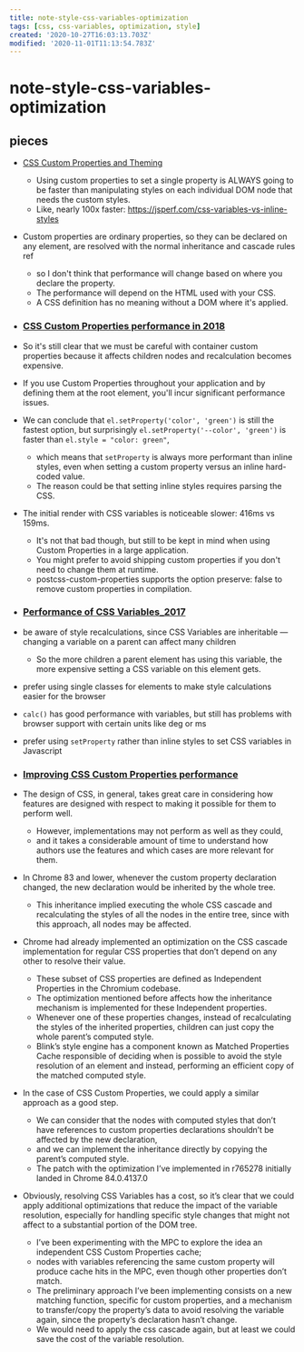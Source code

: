 ```yaml
---
title: note-style-css-variables-optimization
tags: [css, css-variables, optimization, style]
created: '2020-10-27T16:03:13.703Z'
modified: '2020-11-01T11:13:54.783Z'
---
```


# note-style-css-variables-optimization

## pieces

- [CSS Custom Properties and Theming](https://css-tricks.com/css-custom-properties-theming/)
  - Using custom properties to set a single property is ALWAYS going to be faster than manipulating styles on each individual DOM node that needs the custom styles.
  - Like, nearly 100x faster: https://jsperf.com/css-variables-vs-inline-styles

- Custom properties are ordinary properties, so they can be declared on any element, are resolved with the normal inheritance and cascade rules ref 
  - so I don't think that performance will change based on where you declare the property. 
  - The performance will depend on the HTML used with your CSS.
  - A CSS definition has no meaning without a DOM where it's applied.

- ### [CSS Custom Properties performance in 2018](https://blog.jiayihu.net/css-custom-properties-performance-in-2018/)
- So it's still clear that we must be careful with container custom properties because it affects children nodes and recalculation becomes expensive. 
- If you use Custom Properties throughout your application and by defining them at the root element, you'll incur significant performance issues.
- We can conclude that `el.setProperty('color', 'green')` is still the fastest option, but surprisingly `el.setProperty('--color', 'green')` is faster than `el.style = "color: green"`, 
  - which means that `setProperty` is always more performant than inline styles, even when setting a custom property versus an inline hard-coded value. 
  - The reason could be that setting inline styles requires parsing the CSS.
- The initial render with CSS variables is noticeable slower: 416ms vs 159ms. 
  - It's not that bad though, but still to be kept in mind when using Custom Properties in a large application.
  - You might prefer to avoid shipping custom properties if you don't need to change them at runtime. 
  - postcss-custom-properties supports the option preserve: false to remove custom properties in compilation.

- ### [Performance of CSS Variables_2017](https://lisilinhart.info/posts/css-variables-performance/)
- be aware of style recalculations, since CSS Variables are inheritable — changing a variable on a parent can affect many children
  - So the more children a parent element has using this variable, the more expensive setting a CSS variable on this element gets.
- prefer using single classes for elements to make style calculations easier for the browser
- `calc()` has good performance with variables, but still has problems with browser support with certain units like deg or ms
- prefer using `setProperty` rather than inline styles to set CSS variables in Javascript

- ### [Improving CSS Custom Properties performance](https://blogs.igalia.com/jfernandez/2020/08/13/improving-css-custom-properties-performance/)
- The design of CSS, in general, takes great care in considering how features are designed with respect to making it possible for them to perform well. 
  - However, implementations may not perform as well as they could, 
  - and it takes a considerable amount of time to understand how authors use the features and which cases are more relevant for them.
- In Chrome 83 and lower, whenever the custom property declaration changed, the new declaration would be inherited by the whole tree. 
  - This inheritance implied executing the whole CSS cascade and recalculating the styles of all the nodes in the entire tree, since with this approach, all nodes may be affected.
- Chrome had already implemented an optimization on the CSS cascade implementation for regular CSS properties that don’t depend on any other to resolve their value. 
  - These subset of CSS properties are defined as Independent Properties in the Chromium codebase.
  - The optimization mentioned before affects how the inheritance mechanism is implemented for these Independent properties. 
  - Whenever one of these properties changes, instead of recalculating the styles of the inherited properties, children can just copy the whole parent’s computed style. 
  - Blink’s style engine has a component known as Matched Properties Cache responsible of deciding when is possible to avoid the style resolution of an element and instead, performing an efficient copy of the matched computed style. 
- In the case of CSS Custom Properties, we could apply a similar approach as a good step. 
  - We can consider that the nodes with computed styles that don’t have references to custom properties declarations shouldn’t be affected by the new declaration, 
  - and we can implement the inheritance directly by copying the parent’s computed style. 
  - The patch with the optimization I’ve implemented in r765278 initially landed in Chrome 84.0.4137.0
- Obviously, resolving CSS Variables has a cost, so it’s clear that we could apply additional optimizations that reduce the impact of the variable resolution, especially for handling specific style changes that might not affect to a substantial portion of the DOM tree. 
  - I’ve been experimenting with the MPC to explore the idea an independent CSS Custom Properties cache; 
  - nodes with variables referencing the same custom property will produce cache hits in the MPC, even though other properties don’t match.
  - The preliminary approach I’ve been implementing consists on a new matching function, specific for custom properties, and a mechanism to transfer/copy the property’s data to avoid resolving the variable again, since the property’s declaration hasn’t change. 
  - We would need to apply the css cascade again, but at least we could save the cost of the variable resolution.
